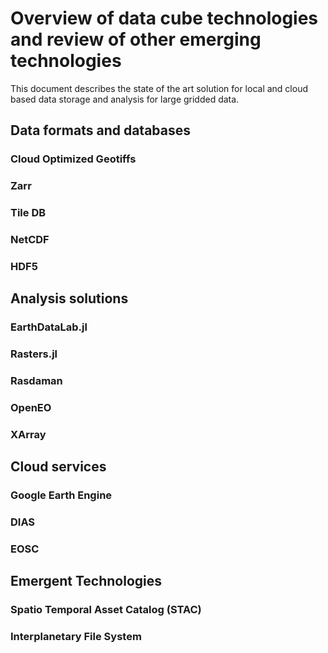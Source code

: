 # Overview of data cube technologies and review of other emerging technologies

This document describes the state of the art solution for local and cloud based data storage and analysis for large gridded data.



## Data formats and databases

### Cloud Optimized Geotiffs

### Zarr

### Tile DB

### NetCDF

### HDF5


## Analysis solutions

### EarthDataLab.jl

### Rasters.jl

### Rasdaman

### OpenEO

### XArray

## Cloud services

### Google Earth Engine

### DIAS

### EOSC


## Emergent Technologies

### Spatio Temporal Asset Catalog (STAC)

### Interplanetary File System
